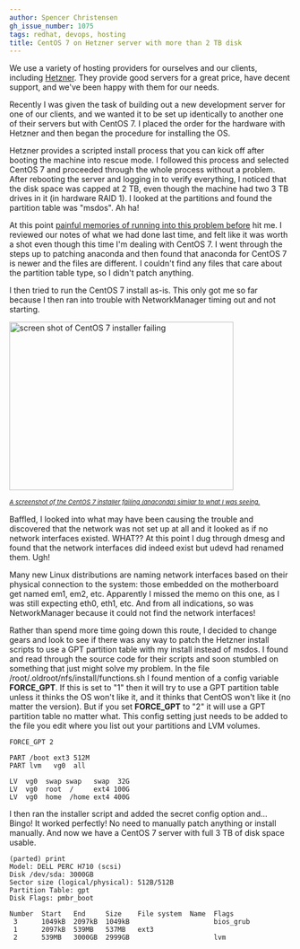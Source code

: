 ```yaml
---
author: Spencer Christensen
gh_issue_number: 1075
tags: redhat, devops, hosting
title: CentOS 7 on Hetzner server with more than 2 TB disk
---
```


We use a variety of hosting providers for ourselves and our clients, including [Hetzner](http://www.hetzner.de/).  They provide good servers for a great price, have decent support, and we've been happy with them for our needs.

Recently I was given the task of building out a new development server for one of our clients, and we wanted it to be set up identically to another one of their servers but with CentOS 7. I placed the order for the hardware with Hetzner and then began the procedure for installing the OS.

Hetzner provides a scripted install process that you can kick off after booting the machine into rescue mode. I followed this process and selected CentOS 7 and proceeded through the whole process without a problem. After rebooting the server and logging in to verify everything, I noticed that the disk space was capped at 2 TB, even though the machine had two 3 TB drives in it (in hardware RAID 1). I looked at the partitions and found the partition table was "msdos". Ah ha!

At this point [painful memories of running into this problem before](http://blog.endpoint.com/2013/11/installing-centos-5-on-3tb-drive.html) hit me. I reviewed our notes of what we had done last time, and felt like it was worth a shot even though this time I'm dealing with CentOS 7. I went through the steps up to patching anaconda and then found that anaconda for CentOS 7 is newer and the files are different. I couldn't find any files that care about the partition table type, so I didn't patch anything.

I then tried to run the CentOS 7 install as-is. This only got me so far because I then ran into trouble with NetworkManager timing out and not starting.

<a href="http://www.bsd-unix.net/seitz/jing/2015-01-07_1543.png"><img alt="screen shot of CentOS 7 installer failing" height="300" src="http://www.bsd-unix.net/seitz/jing/2015-01-07_1543.png" width="400"/>
<div style="font-size:11px; font-style:italic; clear: both; margin-bottom:15px;">A screenshot of the CentOS 7 installer failing (anaconda) similar to what I was seeing.</div></a>

Baffled, I looked into what may have been causing the trouble and discovered that the network was not set up at all and it looked as if no network interfaces existed. WHAT?? At this point I dug through dmesg and found that the network interfaces did indeed exist but udevd had renamed them. Ugh!

Many new Linux distributions are naming network interfaces based on their physical connection to the system: those embedded on the motherboard get named em1, em2, etc. Apparently I missed the memo on this one, as I was still expecting eth0, eth1, etc. And from all indications, so was NetworkManager because it could not find the network interfaces!

Rather than spend more time going down this route, I decided to change gears and look to see if there was any way to patch the Hetzner install scripts to use a GPT partition table with my install instead of msdos. I found and read through the source code for their scripts and soon stumbled on something that just might solve my problem. In the file /root/.oldroot/nfs/install/functions.sh I found mention of a config variable **FORCE_GPT**.  If this is set to "1" then it will try to use a GPT partition table unless it thinks the OS won't like it, and it thinks that CentOS won't like it (no matter the version). But if you set **FORCE_GPT** to "2" it will use a GPT partition table no matter what. This config setting just needs to be added to the file you edit where you list out your partitions and LVM volumes.

```nohighlight
FORCE_GPT 2

PART /boot ext3 512M
PART lvm   vg0  all

LV  vg0  swap swap   swap  32G
LV  vg0  root  /     ext4 100G
LV  vg0  home  /home ext4 400G
```

I then ran the installer script and added the secret config option and... Bingo! It worked perfectly! No need to manually patch anything or install manually. And now we have a CentOS 7 server with full 3 TB of disk space usable.

```nohighlight
(parted) print
Model: DELL PERC H710 (scsi)
Disk /dev/sda: 3000GB
Sector size (logical/physical): 512B/512B
Partition Table: gpt
Disk Flags: pmbr_boot

Number  Start   End     Size    File system  Name  Flags
 3      1049kB  2097kB  1049kB                     bios_grub
 1      2097kB  539MB   537MB   ext3
 2      539MB   3000GB  2999GB                     lvm
```
